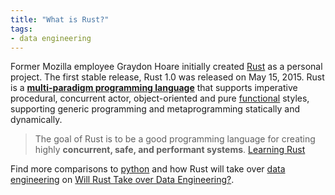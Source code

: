 ```yaml
---
title: "What is Rust?"
tags:
- data engineering
---
```

Former Mozilla employee Graydon Hoare initially created [Rust](https://digital-garden.erdrix.konpyutaika.com/term/rust) as a personal project. The first stable release, Rust 1.0 was released on May 15, 2015. Rust is a [**multi-paradigm programming language**](https://en.wikipedia.org/wiki/Comparison_of_multi-paradigm_programming_languages) that supports imperative procedural, concurrent actor, object-oriented and pure [functional](https://glossary.airbyte.com/term/functional-programming) styles, supporting generic programming and metaprogramming statically and dynamically.

> The goal of Rust is to be a good programming language for creating highly **concurrent, safe, and performant systems**. [Learning Rust](https://learning-rust.github.io/docs/a1.why_rust.html)

Find more comparisons to [python](term/python.md) and how Rust will take over [data engineering](term/data%20engineering.md) on [Will Rust Take over Data Engineering?](https://airbyte.com/blog/rust-for-data-engineering).

